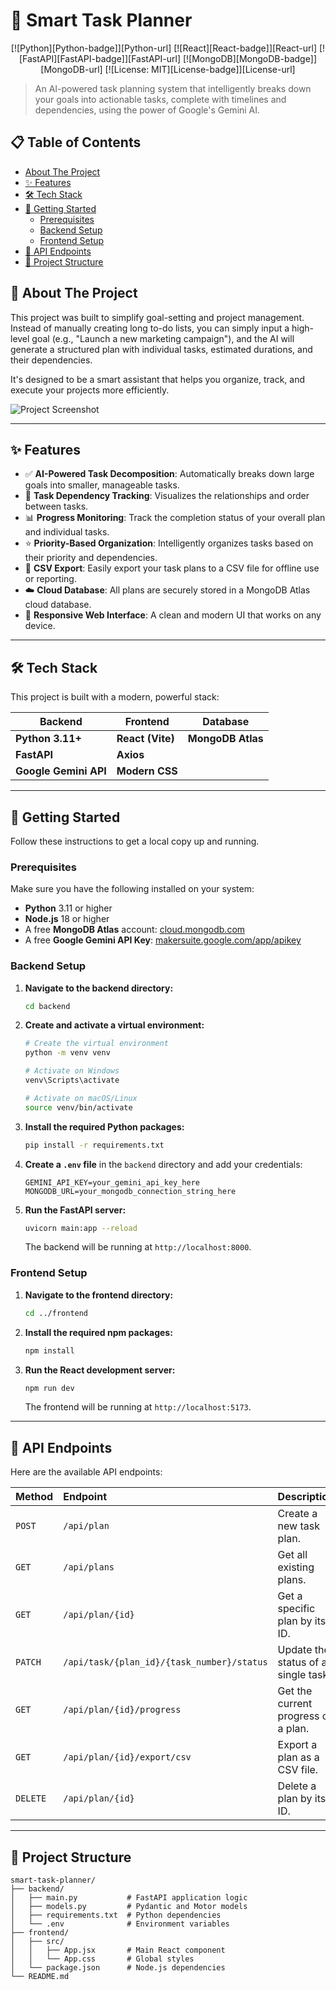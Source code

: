 # 🎯 Smart Task Planner

<div align="center">

[![Python][Python-badge]][Python-url]
[![React][React-badge]][React-url]
[![FastAPI][FastAPI-badge]][FastAPI-url]
[![MongoDB][MongoDB-badge]][MongoDB-url]
[![License: MIT][License-badge]][License-url]

</div>

> An AI-powered task planning system that intelligently breaks down your goals into actionable tasks, complete with timelines and dependencies, using the power of Google's Gemini AI.

## 📋 Table of Contents

- [About The Project](#-about-the-project)
- [✨ Features](#-features)
- [🛠️ Tech Stack](#️-tech-stack)
- [🚀 Getting Started](#-getting-started)
  - [Prerequisites](#prerequisites)
  - [Backend Setup](#backend-setup)
  - [Frontend Setup](#frontend-setup)
- [🔌 API Endpoints](#-api-endpoints)
- [📂 Project Structure](#-project-structure)

## 📖 About The Project

This project was built to simplify goal-setting and project management. Instead of manually creating long to-do lists, you can simply input a high-level goal (e.g., "Launch a new marketing campaign"), and the AI will generate a structured plan with individual tasks, estimated durations, and their dependencies.

It's designed to be a smart assistant that helps you organize, track, and execute your projects more efficiently.

![Project Screenshot](https://via.placeholder.com/800x400.png?text=Smart+Task+Planner+Screenshot)

---

## ✨ Features

-   ✅ **AI-Powered Task Decomposition**: Automatically breaks down large goals into smaller, manageable tasks.
-   🔗 **Task Dependency Tracking**: Visualizes the relationships and order between tasks.
-   📊 **Progress Monitoring**: Track the completion status of your overall plan and individual tasks.
-   ⭐ **Priority-Based Organization**: Intelligently organizes tasks based on their priority and dependencies.
-   📄 **CSV Export**: Easily export your task plans to a CSV file for offline use or reporting.
-   ☁️ **Cloud Database**: All plans are securely stored in a MongoDB Atlas cloud database.
-   📱 **Responsive Web Interface**: A clean and modern UI that works on any device.

---

## 🛠️ Tech Stack

This project is built with a modern, powerful stack:

<div align="center">

| Backend                               | Frontend                             | Database                               |
| ------------------------------------- | ------------------------------------ | -------------------------------------- |
| **Python 3.11+** | **React (Vite)** | **MongoDB Atlas** |
| **FastAPI** | **Axios** |                                        |
| **Google Gemini API** | **Modern CSS** |                                        |

</div>

---

## 🚀 Getting Started

Follow these instructions to get a local copy up and running.

### Prerequisites

Make sure you have the following installed on your system:
-   **Python** 3.11 or higher
-   **Node.js** 18 or higher
-   A free **MongoDB Atlas** account: [cloud.mongodb.com](https://cloud.mongodb.com/)
-   A free **Google Gemini API Key**: [makersuite.google.com/app/apikey](https://makersuite.google.com/app/apikey)

### Backend Setup

1.  **Navigate to the backend directory:**
    ```sh
    cd backend
    ```

2.  **Create and activate a virtual environment:**
    ```sh
    # Create the virtual environment
    python -m venv venv

    # Activate on Windows
    venv\Scripts\activate

    # Activate on macOS/Linux
    source venv/bin/activate
    ```

3.  **Install the required Python packages:**
    ```sh
    pip install -r requirements.txt
    ```

4.  **Create a `.env` file** in the `backend` directory and add your credentials:
    ```env
    GEMINI_API_KEY=your_gemini_api_key_here
    MONGODB_URL=your_mongodb_connection_string_here
    ```

5.  **Run the FastAPI server:**
    ```sh
    uvicorn main:app --reload
    ```
    The backend will be running at `http://localhost:8000`.

### Frontend Setup

1.  **Navigate to the frontend directory:**
    ```sh
    cd ../frontend
    ```

2.  **Install the required npm packages:**
    ```sh
    npm install
    ```

3.  **Run the React development server:**
    ```sh
    npm run dev
    ```
    The frontend will be running at `http://localhost:5173`.

---

## 🔌 API Endpoints

Here are the available API endpoints:

| Method  | Endpoint                                     | Description                        |
| :------ | :------------------------------------------- | :--------------------------------- |
| `POST`  | `/api/plan`                                  | Create a new task plan.            |
| `GET`   | `/api/plans`                                 | Get all existing plans.            |
| `GET`   | `/api/plan/{id}`                             | Get a specific plan by its ID.     |
| `PATCH` | `/api/task/{plan_id}/{task_number}/status`   | Update the status of a single task.|
| `GET`   | `/api/plan/{id}/progress`                    | Get the current progress of a plan.|
| `GET`   | `/api/plan/{id}/export/csv`                  | Export a plan as a CSV file.       |
| `DELETE`| `/api/plan/{id}`                             | Delete a plan by its ID.           |


---

## 📂 Project Structure

```
smart-task-planner/
├── backend/
│   ├── main.py           # FastAPI application logic
│   ├── models.py         # Pydantic and Motor models
│   ├── requirements.txt  # Python dependencies
│   └── .env              # Environment variables
├── frontend/
│   ├── src/
│   │   ├── App.jsx       # Main React component
│   │   └── App.css       # Global styles
│   └── package.json      # Node.js dependencies
└── README.md

```
